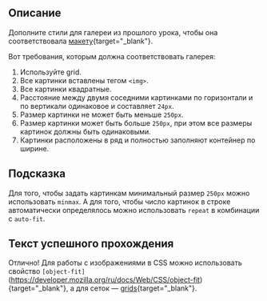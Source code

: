 ## Описание

Дополните стили для галереи из прошлого урока, чтобы она соответствовала [макету](https://www.figma.com/file/KOD3AcTkVBt1AW8eQCNBkp/WEB_RUS_TREN_CSS?node-id=0%3A1&t=GyZaAZJ1DAvrbKaE-1){target="_blank"}.

Вот требования, которым должна соответствовать галерея:

1. Используйте grid.
2. Все картинки вставлены тегом `<img>`.
3. Все картинки квадратные.
4. Расстояние между двумя соседними картинками по горизонтали и по вертикали одинаковое и составляет `24px`.
5. Размер картинки не может быть меньше `250px`.
6. Размер картинки может быть больше `250px`, при этом все размеры картинок должны быть одинаковыми.
7. Картинки расположены в ряд и полностью заполняют контейнер по ширине.

## Подсказка

Для того, чтобы задать картинкам минимальный размер `250px` можно использовать `minmax`.
А для того, чтобы число картинок в строке автоматически определялось можно использовать `repeat` в комбинации с `auto-fit`.

## Текст успешного прохождения

Отлично! Для работы с изображениями в CSS можно использовать свойство `[object-fit]`(https://developer.mozilla.org/ru/docs/Web/CSS/object-fit){target="_blank"}, а для сеток — [grids](https://developer.mozilla.org/en-US/docs/Learn/CSS/CSS_layout/Grids){target="_blank"}.
